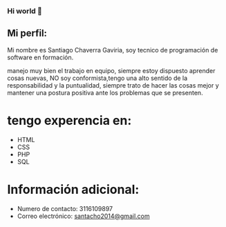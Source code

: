 ### Hi world  👋
## Mi perfil:
Mi nombre es Santiago Chaverra Gaviria, soy tecnico de programación de software en formación. 

manejo muy bien el trabajo en equipo, siempre estoy dispuesto aprender cosas nuevas, NO soy conformista,tengo una alto sentido de la responsabilidad y la puntualidad, siempre trato de hacer las cosas mejor y mantener una postura positiva ante los problemas que se presenten. 

# tengo experencia en:

* HTML
* CSS
* PHP
* SQL

# Información adicional:
* Numero de contacto: 3116109897
* Correo electrónico: santacho2014@gmail.com


<!--
**santachopro/santachopro** is a ✨ _special_ ✨ repository because its `README.md` (this file) appears on your GitHub profile.

Here are some ideas to get you started:

- 🔭 I’m currently working on ...
- 🌱 I’m currently learning ...
- 👯 I’m looking to collaborate on ...
- 🤔 I’m looking for help with ...
- 💬 Ask me about ...
- 📫 How to reach me: ...
- 😄 Pronouns: ...
- ⚡ Fun fact: ...
-->
